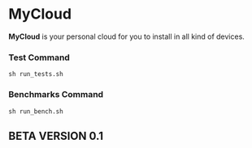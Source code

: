 # MyCloud

**MyCloud** is your personal cloud for you to install in all kind of devices.

### Test Command ###

``` sh run_tests.sh ```

### Benchmarks Command ###

```sh run_bench.sh ```

## BETA VERSION 0.1 ##
